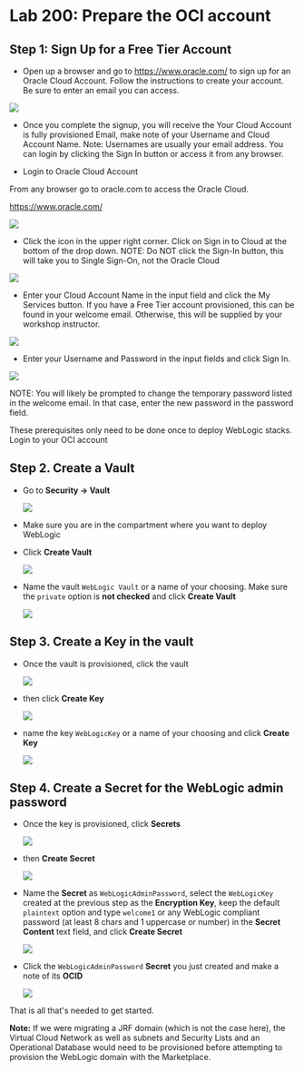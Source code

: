 # Lab 200: Prepare the OCI account

## **Step 1:** Sign Up for a Free Tier Account

- Open up a browser and go to https://www.oracle.com/ to sign up for an Oracle Cloud Account. Follow the instructions to create your account. Be sure to enter an email you can access.

![](./images/101.png)

- Once you complete the signup, you will receive the Your Cloud Account is fully provisioned Email, make note of your Username and Cloud Account Name. Note: Usernames are usually your email address. You can login by clicking the Sign In button or access it from any browser.

- Login to Oracle Cloud Account

From any browser go to oracle.com to access the Oracle Cloud.

https://www.oracle.com/

![](./images/102.png)


- Click the icon in the upper right corner. Click on Sign in to Cloud at the bottom of the drop down. NOTE: Do NOT click the Sign-In button, this will take you to Single Sign-On, not the Oracle Cloud

![](./images/103.png)

- Enter your Cloud Account Name in the input field and click the My Services button. If you have a Free Tier account provisioned, this can be found in your welcome email. Otherwise, this will be supplied by your workshop instructor.

![](./images/104.png)

- Enter your Username and Password in the input fields and click Sign In.

![](./images/105.png)

NOTE: You will likely be prompted to change the temporary password listed in the welcome email. In that case, enter the new password in the password field.

These prerequisites only need to be done once to deploy WebLogic stacks. 
Login to your OCI account

## Step 2. Create a **Vault**

- Go to **Security -> Vault**

   ![](./images/prereq-vault1.png)

- Make sure you are in the compartment where you want to deploy WebLogic

- Click **Create Vault**

   ![](./images/prereq-vault2.png)

- Name the vault `WebLogic Vault` or a name of your choosing. Make sure the `private` option is **not checked** and click **Create Vault**

   ![](./images/prereq-vault3.png)

## Step 3. Create a **Key** in the vault

- Once the vault is provisioned, click the vault

   ![](./images/prereq-vault4.png)

- then click **Create Key**

   ![](./images/prereq-key1.png)

- name the key `WebLogicKey` or a name of your choosing and click **Create Key**

   ![](./images/prereq-key2.png)

## Step 4. Create a **Secret** for the WebLogic admin password

- Once the key is provisioned, click **Secrets**

   ![](./images/prereq-secret1.png)

- then **Create Secret**

  ![](./images/prereq-secret2.png)

- Name the **Secret** as `WebLogicAdminPassword`, select the `WebLogicKey` created at the previous step as the **Encryption Key**, keep the default `plaintext` option and type `welcome1` or any WebLogic compliant password (at least 8 chars and 1 uppercase or number) in the **Secret Content** text field, and click **Create Secret**

  ![](./images/prereq-secret3.png)

- Click the `WebLogicAdminPassword` **Secret** you just created and make a note of its **OCID**

   ![](./images/prereq-secret4.png)

That is all that's needed to get started.

**Note:**
If we were migrating a JRF domain (which is not the case here), the Virtual Cloud Network as well as subnets and Security Lists and an Operational Database would need to be provisioned before attempting to provision the WebLogic domain with the Marketplace.


